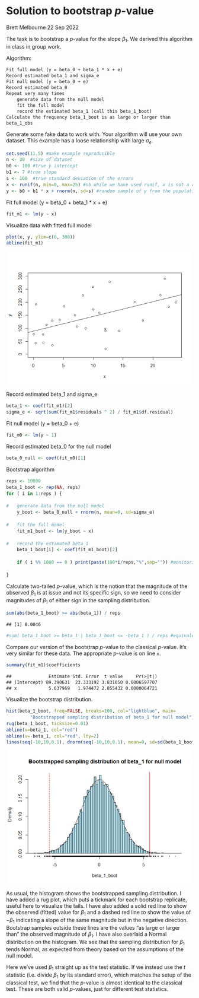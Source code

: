 Solution to bootstrap *p*-value
================
Brett Melbourne
22 Sep 2022

The task is to bootstrap a *p*-value for the slope $\beta_1$. We derived
this algorithm in class in group work.

Algorithm:

    Fit full model (y = beta_0 + beta_1 * x + e)
    Record estimated beta_1 and sigma_e
    Fit null model (y = beta_0 + e)
    Record estimated beta_0
    Repeat very many times
        generate data from the null model
        fit the full model
        record the estimated beta_1 (call this beta_1_boot)
    Calculate the frequency beta_1_boot is as large or larger than beta_1_obs

Generate some fake data to work with. Your algorithm will use your own
dataset. This example has a loose relationship with large $\sigma_e$.

``` r
set.seed(11.5) #make example reproducible
n <- 30  #size of dataset
b0 <- 100 #true y intercept
b1 <- 7 #true slope
s <- 100  #true standard deviation of the errors
x <- runif(n, min=0, max=25) #nb while we have used runif, x is not a random variable
y <- b0 + b1 * x + rnorm(n, sd=s) #random sample of y from the population
```

Fit full model (y = beta_0 + beta_1 \* x + e)

``` r
fit_m1 <- lm(y ~ x)
```

Visualize data with fitted full model

``` r
plot(x, y, ylim=c(0, 300))
abline(fit_m1)
```

![](05_6_bootstrap_p-value_files/figure-gfm/unnamed-chunk-3-1.png)<!-- -->

Record estimated beta_1 and sigma_e

``` r
beta_1 <- coef(fit_m1)[2]
sigma_e <- sqrt(sum(fit_m1$residuals ^ 2) / fit_m1$df.residual)
```

Fit null model (y = beta_0 + e)

``` r
fit_m0 <- lm(y ~ 1)
```

Record estimated beta_0 for the null model

``` r
beta_0_null <- coef(fit_m0)[1]
```

Bootstrap algorithm

``` r
reps <- 10000
beta_1_boot <- rep(NA, reps)
for ( i in 1:reps ) {
    
#   generate data from the null model
    y_boot <- beta_0_null + rnorm(n, mean=0, sd=sigma_e)
    
#   fit the full model
    fit_m1_boot <- lm(y_boot ~ x)
    
#   record the estimated beta_1
    beta_1_boot[i] <- coef(fit_m1_boot)[2]
    
    if ( i %% 1000 == 0 ) print(paste(100*i/reps,"%",sep="")) #monitoring
    
}
```

Calculate two-tailed *p*-value, which is the notion that the magnitude
of the observed $\beta_1$ is at issue and not its specific sign, so we
need to consider magnitudes of $\beta_1$ of either sign in the sampling
distribution.

``` r
sum(abs(beta_1_boot) >= abs(beta_1)) / reps
```

    ## [1] 0.0046

``` r
#sum( beta_1_boot >= beta_1 | beta_1_boot <= -beta_1 ) / reps #equivalent
```

Compare our version of the bootstrap *p*-value to the classical
*p*-value. It’s very similar for these data. The appropriate *p*-value
is on line `x`.

``` r
summary(fit_m1)$coefficients
```

    ##              Estimate Std. Error  t value     Pr(>|t|)
    ## (Intercept) 89.390631  23.333192 3.831050 0.0006597707
    ## x            5.637969   1.974472 2.855432 0.0080064721

Visualize the bootstrap distribution.

``` r
hist(beta_1_boot, freq=FALSE, breaks=100, col="lightblue", main=
         "Bootstrapped sampling distribution of beta_1 for null model")
rug(beta_1_boot, ticksize=0.01)
abline(v=beta_1, col="red")
abline(v=-beta_1, col="red", lty=2)
lines(seq(-10,10,0.1), dnorm(seq(-10,10,0.1), mean=0, sd=sd(beta_1_boot)))
```

![](05_6_bootstrap_p-value_files/figure-gfm/unnamed-chunk-10-1.png)<!-- -->

As usual, the histogram shows the bootstrapped sampling distribution. I
have added a rug plot, which puts a tickmark for each bootstrap
replicate, useful here to visualize the tails. I have also added a solid
red line to show the observed (fitted) value for $\beta_1$ and a dashed
red line to show the value of $-\beta_1$ indicating a slope of the same
magnitude but in the negative direction. Bootstrap samples outside these
lines are the values “as large or larger than” the observed magnitude of
$\beta_1$. I have also overlaid a Normal distribution on the histogram.
We see that the sampling distribution for $\beta_1$ tends Normal, as
expected from theory based on the assumptions of the null model.

Here we’ve used $\beta_1$ straight up as the test statistic. If we
instead use the *t* statistic (i.e. divide $\beta_1$ by its standard
error), which matches the setup of the classical test, we find that the
*p*-value is almost identical to the classical test. These are both
valid *p*-values, just for different test statistics.
